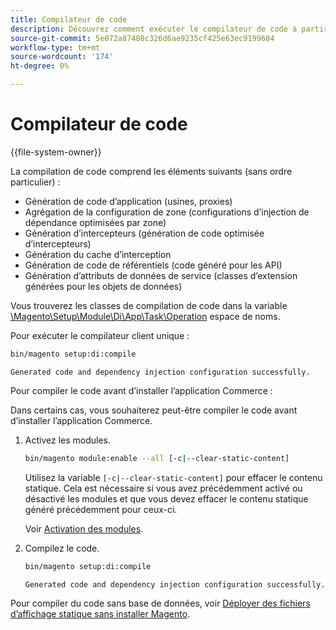 ```yaml
---
title: Compilateur de code
description: Découvrez comment exécuter le compilateur de code à partir de la ligne de commande.
source-git-commit: 5e072a87480c326d6ae9235cf425e63ec9199684
workflow-type: tm+mt
source-wordcount: '174'
ht-degree: 0%

---
```



# Compilateur de code

{{file-system-owner}}

La compilation de code comprend les éléments suivants (sans ordre particulier) :

- Génération de code d’application (usines, proxies)
- Agrégation de la configuration de zone (configurations d’injection de dépendance optimisées par zone)
- Génération d’intercepteurs (génération de code optimisée d’intercepteurs)
- Génération du cache d’interception
- Génération de code de référentiels (code généré pour les API)
- Génération d’attributs de données de service (classes d’extension générées pour les objets de données)

Vous trouverez les classes de compilation de code dans la variable [\Magento\Setup\Module\Di\App\Task\Operation][operation] espace de noms.

Pour exécuter le compilateur client unique :

```bash
bin/magento setup:di:compile
```

```terminal
Generated code and dependency injection configuration successfully.
```

Pour compiler le code avant d’installer l’application Commerce :

Dans certains cas, vous souhaiterez peut-être compiler le code avant d’installer l’application Commerce.

1. Activez les modules.

   ```bash
   bin/magento module:enable --all [-c|--clear-static-content]
   ```

   Utilisez la variable `[-c|--clear-static-content]` pour effacer le contenu statique. Cela est nécessaire si vous avez précédemment activé ou désactivé les modules et que vous devez effacer le contenu statique généré précédemment pour ceux-ci.

   Voir [Activation des modules](../../installation/tutorials/manage-modules.md).

1. Compilez le code.

   ```bash
   bin/magento setup:di:compile
   ```

   ```terminal
   Generated code and dependency injection configuration successfully.
   ```

Pour compiler du code sans base de données, voir [Déployer des fichiers d’affichage statique sans installer Magento](../cli/static-view-file-deployment.md).

<!-- link definitions -->

[operation]: https://github.com/magento/magento2/blob/2.4/setup/src/Magento/Setup/Module/Di/App/Task/Operation
